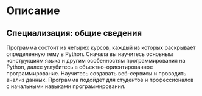 # Описание

## Специализация: общие сведения

Программа состоит из четырех курсов, каждый из которых раскрывает определенную тему в Python. Сначала вы научитесь основным конструкциям языка и другим особенностям программирования на Python, далее углубитесь в объектно-ориентированное программирование. Научитесь создавать веб-сервисы и проводить анализ данных. Программа подойдет для студентов и профессионалов с начальными навыками программирования.
